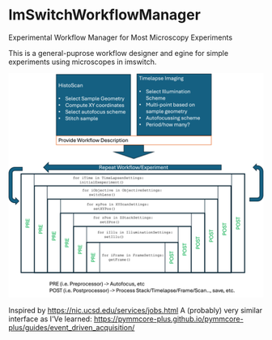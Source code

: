 # ImSwitchWorkflowManager
Experimental Workflow Manager for Most Microscopy Experiments

This is a general-puprose workflow designer and egine for simple experiments using microscopes in imswitch. 

![](workflow.png)


Inspired by https://nic.ucsd.edu/services/jobs.html
A (probably) very similar interface as I'Ve learned: https://pymmcore-plus.github.io/pymmcore-plus/guides/event_driven_acquisition/
